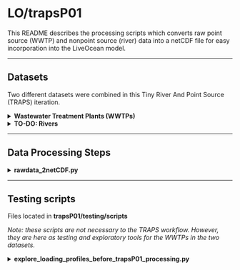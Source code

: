 # LO/trapsP01

This README describes the processing scripts which converts raw point source (WWTP) and nonpoint source (river) data into a netCDF file for easy incorporation into the LiveOcean model.

---
## Datasets

Two different datasets were combined in this Tiny River And Point Source (TRAPS) iteration.


<details><summary><strong>Wastewater Treatment Plants (WWTPs)</strong></summary>

<details><summary>Mohamedali et al. (2020)</summary>

[**Data source**](https://fortress.wa.gov/ecy/ezshare/EAP/SalishSea/SalishSeaModelBoundingScenarios.html)

- **Dataset Description**: Monthly point source discharge, nutrient loads, temperature for WWTPs (n=89) and industrial facilities (n=10) discharging to both US and Canadian marine waters. Developed by Washington State Department of Ecology for input to the Salish Sea Model.
- **Dataset Timespan**: January 1999 - July 2017
- **LiveOcean Handling**:
    - Industrial facitlies are omitted from the LiveOcean integration.
    - All WWTPs from this dataset are included in LiveOcean
    - WWTP discharge and nutrient concentrations are updated to values from Wasielewski et al. (2024), if available.

Figure 1 depicts locations of all point sources in Mohamedali et al. (2020), and the mean annual dissolved inorganic nitrogen (DIN) load of each source type.

<p style="text-align:center;"><img src="figures/moh20_all_loads_comparison.png" width="430"/><br>Fig 1. Top panel: locations of WWTPs and industrial facilities in the Mohamedali et al. (2020) dataset. Bottom panel: climatology nutrient load profiles for the sum of each type of facilitiy (e.g., pink is the climatology for the sum of all WWTPs).</p><br>

</details>

<details><summary>Wasielewski et al. (2024)</summary>

[**Data source**](https://www.sciencebase.gov/catalog/item/64762b37d34e4e58932d9d81)

- **Dataset Description**: Monthly point source nutrient discharge for WWTPs (n=97), industrial facilities (n=20), and fish hatcheries (n=47) discharging to Washington state watersheds. Developed by Washington State Department of Ecology and United States Geological Survey for input to a SPARROW watershed model.
- **Dataset Timespan**: January 2005 - December 2020
- **LiveOcean Handling**:
    - Industrial facitlies and fish hatcheries are omitted from the LiveOcean integration.
    - WWTPs are only incorporated into LiveOcean if the WWTp is also present in the Mohamedali et al. (2020) dataset. Any WWTP present in Wasielewski et al. (2024), but not Mohamedali et al. (2020), is omitted from LiveOcean.

Figure 2 depicts locations of all point sources in Wasielewski et al. (2024), and the mean annual total nitrogen (TN) load of each source type.
    
<p style="text-align:center;"><img src="figures/was24_all_loads_comparison.png" width="430"/><br>Fig 2. Top panel: locations of WWTPs, industrial facilities, and fish hatcheries in the Wasielewski et al. (2024) dataset. Bottom panel: climatology nutrient load profiles for the sum of each type of facilitiy (e.g., pink is the climatology for the sum of all WWTPs).</p><br>

</details>

<br>

Figure 3 depicts the locations of WWTPs across the two datasets. They are processed as follows:
- WWTPs in <span style="color:red">red</span> are present ONLY in Mohamedali et al. (2020), and they ARE integrated into LiveOcean.
- WWTPs in <span style="color:dodgerblue">blue</span> are present in both datasets, and they ARE integrated into LiveOcean. Their lat/lon data come from Mohamedali et al. (2020), but their discharge and nutrient concentrations come from Wasielewski et al. (2024)
- WWTPs in <span style="color:goldenrod">yellow</span> are present ONLY in Wasielewski et al. (2024), and they ARE NOT integrated into LiveOcean.

**TO-DO:** Add figure of WWTP locations & the resulting loading profiles

</details>

<details><summary><strong>TO-DO: Rivers</strong></summary>

- [**Mohamedali et al. (2020)**](https://fortress.wa.gov/ecy/ezshare/EAP/SalishSea/SalishSeaModelBoundingScenarios.html), as mentioned above, provides data for both rivers and WWTPs discharging to both US and Canadian waters from. The data span from January 1999 - July 2017. All tiny rivers in LiveOcean use data from this source. All WWTPs from this dataset are included in LiveOcean, but the discharge and nutrient concentrations use values from Wasielewski et al. (2024), if available.

</details>

---
## Data Processing Steps

<details><summary><strong>rawdata_2netCDF.py</strong></summary>

This script compiles all of the excel files from Mohamedali et al. (2020) and the csv files from Wasielewski et al. (2024) into three netCDF files. These .nc files are used for later processing in the TRAPS integration workflow.

Inputs:
- The script reads raw data from the two datasets in:
    - LO_data/trapsD01/mohamedali_etal2020
    - LO_data/trapsD01/wasielewski_etal2024
- It also takes in metadata from the excel files located in LO_data/trapsD01:
    - **SSM_source_info.xlsx** contains metadata, and importantly lat/lon coordinates, for the rivers and point sources in Mohamedali et al. (2020)
    - **wwtp_names.xlsx** contains a list of all WWTPs in Mohamedali et al. (2020), with the corresponding names of WWTPs in the Wasielewski et al. (2024) dataset.
    - **LiveOcean_SSM_rivers.xlsx** contains a list of pre-existing rivers in LiveOcean, and their corresponding river names in the Mohamedali et al. (2020) dataset.

Outputs (which are saved in LO_data/trapsD01/processed_data):
- **river_data_mohamedali_etal_2020.nc** contains daily river data from the Mohamedali et al. (2020) dataset
- **wwtp_data_mohamedali_etal_2020.nc** contains daily WWTP data from the Mohamedali et al. (2020) dataset
- **wwtp_data_wasielewski_etal_2024.nc** contains daily WWTP data from the Wasielewski et al. (2024) dataset

Note that the WWTP data in the two .nc files are unique. This script already handles the nuances of cases in which the same WWTP is present in both datasets.

In theory, this script only needs to be run once.
Then, the netCDF files can be referenced to generate climatologies

This script takes about 15 minutes to run on my local machine.

<details><summary>Exceptions and nuances in data processing</summary>

- Mohamedali et al. (2020)
    - omitted industrial facilities
        - BP Cherry Point
        - Conoco Phillips
        - Intalco
        - Kimberly_Clark
        - Nippon Paper
        - Port Townsend Paper
        - Shell Oil
        - Tesoro
        - US Oil & Refining
        - West Rock
    - omitted WWTPs that are also listed in Wasielewski et al. (2024)
        - which are listed in LO_data/trapsD01/wwtp_names.xlsx
    - WWTP data saved in:
        - LO_data/trapsD01/processed_data/wwtp_data_mohamedali_etal_2020.nc
    - river lat/lon are averaged because some river mouths are split across two grid cells in SSM.

- Wasielewski et al. (2024)
    - omitted industrial facilities
    - omitted fish hatcheries
    - omitted WWTPs that are NOT also listed in Mohamedali et al. (2020)
    - Used lat/lon locations from Mohamedali et al. (2020)
        - Names of the same WWTP in both datasets are listed in LO_data/trapsD01/wwtp_names.xlsx
        - Special cases where Wasielewski et al. (2024) used the same name for two different WWTPs:
            - 'Everett Water Pollution Control Facility'
                - ID=WA0024490_Gardner corresponds to Moh20's 'OF-100'
                - ID=WA0024490_Snohomish corresponds to Moh20's 'Everett Snohomish'
            - 'OAK HARBOR STP':
                - ID=WA0020567-001 corresponds to Moh20's 'Oak Harbor RBC', which we omit anyways because it stopped operating in 2010
                - ID=WA0020567-002 corresponds to Moh20's 'Oak Harbor Lagoon'
            <p style="text-align:center;"><img src="figures/everett_and_oakharbor.png" width="430"/><br></p><br>

    - This dataset has flow, nitrate, and ammonium data. but not temp, DO, TIC, and alkalinity
        - used climatology of these variables from Mohamedali et al. (2020) WWTPs as inputs for these WWTPs
            - note that all WWTPs in Mohamedali et al. (2020) uses the same values for all of these variables.
            - was careful about leap years and non-leap years
    - Special case WWTPs:
        - removed Oak Harbor STP (WA0020567-001), which stopped operating in 2010
        - removed Lake Stevens Sewer Disctric (WA0020893-thru2012) and later combined flows with the newer Lake Stevens WWTP
        <p style="text-align:center;"><img src="figures/lake_stevens_handling.png" width="430"/><br></p><br>
        - padded end of Port Gamble WWTP (WA0022292) with zeros, because it was [decommisioned in 2017](https://ecology.wa.gov/blog/june-2017/around-the-sound-ongoing-and-future-restoration-r#:~:text=Decommissioning%20of%20the%20Port%20Gamble,be%20finished%20by%20March%202018.)

</details>

</details>

---
## Testing scripts

Files located in **trapsP01/testing/scripts**

*Note: these scripts are not necessary to the TRAPS workflow. However, they are here as testing and exploratory tools for the WWTPs in the two datasets.*

<details><summary><strong>explore_loading_profiles_before_trapsP01_processing.py</strong></summary>

This script was created prior to writing the processing scripts in trapsP01. The intention of this script was to explore the point source loading data in Mohamedali et al. (2020) and Wasielewski et al. (2024).

The decisions to omit and keep certain WWTPs from the different datasets were directly informed by the analysis in this script.

Output figures from this script are saved to **LO_output/loading_test/point_source_integration**

</details>